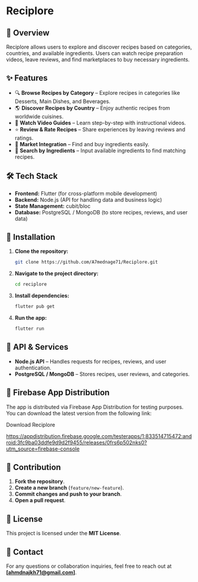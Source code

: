 # Reciplore

## 📌 Overview

Reciplore allows users to explore and discover recipes based on categories, countries, and available ingredients. Users can watch recipe preparation videos, leave reviews, and find marketplaces to buy necessary ingredients.

## ✨ Features

- 🔍 **Browse Recipes by Category** – Explore recipes in categories like Desserts, Main Dishes, and Beverages.
- 🌎 **Discover Recipes by Country** – Enjoy authentic recipes from worldwide cuisines.
- 🎥 **Watch Video Guides** – Learn step-by-step with instructional videos.
- ⭐ **Review & Rate Recipes** – Share experiences by leaving reviews and ratings.
- 🛒 **Market Integration** – Find and buy ingredients easily.
- 🥗 **Search by Ingredients** – Input available ingredients to find matching recipes.

## 🛠️ Tech Stack

- **Frontend:** Flutter (for cross-platform mobile development)
- **Backend:** Node.js (API for handling data and business logic)
- **State Management:** cubit/bloc
- **Database:** PostgreSQL / MongoDB (to store recipes, reviews, and user data)

## 🚀 Installation

1. **Clone the repository:**
   ```sh
   git clone https://github.com/A7mednage71/Reciplore.git
   ```
2. **Navigate to the project directory:**
   ```sh
   cd reciplore
   ```
3. **Install dependencies:**
   ```sh
   flutter pub get
   ```
4. **Run the app:**
   ```sh
   flutter run
   ```

## 🔗 API & Services

- **Node.js API** – Handles requests for recipes, reviews, and user authentication.
- **PostgreSQL / MongoDB** – Stores recipes, user reviews, and categories.

## 📱 Firebase App Distribution

The app is distributed via Firebase App Distribution for testing purposes. You can download the latest version from the following link:

Download Reciplore

https://appdistribution.firebase.google.com/testerapps/1:833514715472:android:3fc9ba03ddfe9d9d2f9455/releases/0frs6p502nks0?utm_source=firebase-console

## 🤝 Contribution

1. **Fork the repository**.
2. **Create a new branch** (`feature/new-feature`).
3. **Commit changes and push to your branch**.
4. **Open a pull request**.

## 📜 License

This project is licensed under the **MIT License**.

## 📧 Contact

For any questions or collaboration inquiries, feel free to reach out at **[ahmdnajkh71@gmail.com]**.

